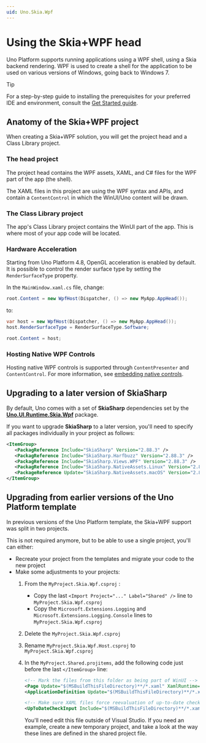 ```yaml
---
uid: Uno.Skia.Wpf
---
```


# Using the Skia+WPF head

Uno Platform supports running applications using a WPF shell, using a Skia backend rendering. WPF is used to create a shell for the application to be used on various versions of Windows, going back to Windows 7.

> [!TIP]
> For a step-by-step guide to installing the prerequisites for your preferred IDE and environment, consult the [Get Started guide](../get-started.md).

## Anatomy of the Skia+WPF project

When creating a Skia+WPF solution, you will get the project head and a Class Library project.

### The head project

The project head contains the WPF assets, XAML, and C# files for the WPF part of the app (the shell).

The XAML files in this project are using the WPF syntax and APIs, and contain a `ContentControl` in which the WinUI/Uno content will be drawn.

### The Class Library project

The app's Class Library project contains the WinUI part of the app. This is where most of your app code will be located.

### Hardware Acceleration

Starting from Uno Platform 4.8, OpenGL acceleration is enabled by default. It is possible to control the render surface type by setting the `RenderSurfaceType` property.

In the `MainWindow.xaml.cs` file, change:

```csharp
root.Content = new WpfHost(Dispatcher, () => new MyApp.AppHead());
```

to:

```csharp
var host = new WpfHost(Dispatcher, () => new MyApp.AppHead());
host.RenderSurfaceType = RenderSurfaceType.Software;

root.Content = host;
```

### Hosting Native WPF Controls

Hosting native WPF controls is supported through `ContentPresenter` and `ContentControl`. For more information, see [embedding native controls](xref:Uno.Skia.Embedding.Native).

## Upgrading to a later version of SkiaSharp

By default, Uno comes with a set of **SkiaSharp** dependencies set by the **[Uno.UI.Runtime.Skia.Wpf](https://nuget.info/packages/Uno.UI.Runtime.Skia.Wpf)** package.

If you want to upgrade **SkiaSharp** to a later version, you'll need to specify all packages individually in your project as follows:

```xml
<ItemGroup>
   <PackagReference Include="SkiaSharp" Version="2.88.3" /> 
   <PackagReference Include="SkiaSharp.Harfbuzz" Version="2.88.3" /> 
   <PackagReference Include="SkiaSharp.Views.WPF" Version="2.88.3" /> 
   <PackagReference Include="SkiaSharp.NativeAssets.Linux" Version="2.88.3" /> 
   <PackageReference Update="SkiaSharp.NativeAssets.macOS" Version="2.88.3" />
</ItemGroup>
```

## Upgrading from earlier versions of the Uno Platform template

In previous versions of the Uno Platform template, the Skia+WPF support was split in two projects.

This is not required anymore, but to be able to use a single project, you'll can either:

- Recreate your project from the templates and migrate your code to the new project
- Make some adjustments to your projects:
    1. From the `MyProject.Skia.Wpf.csproj` :
        - Copy the last `<Import Project="..." Label="Shared" />` line to `MyProject.Skia.Wpf.csproj`
        - Copy the `Microsoft.Extensions.Logging` and `Microsoft.Extensions.Logging.Console` lines to `MyProject.Skia.Wpf.csproj`
    1. Delete the `MyProject.Skia.Wpf.csproj`
    1. Rename `MyProject.Skia.Wpf.Host.csproj` to `MyProject.Skia.Wpf.csproj`
    1. In the `MyProject.Shared.projitems`, add the following code just before the last `</ItemGroup>` line:

        ```xml
        <!-- Mark the files from this folder as being part of WinUI -->
        <Page Update="$(MSBuildThisFileDirectory)**/*.xaml" XamlRuntime="WinUI" />
        <ApplicationDefinition Update="$(MSBuildThisFileDirectory)**/*.xaml" XamlRuntime="WinUI" />

        <!-- Make sure XAML files force reevaluation of up-to-date checks -->
        <UpToDateCheckInput Include="$(MSBuildThisFileDirectory)**/*.xaml" />
        ```

        You'll need edit this file outside of Visual Studio. If you need an example, create a new temporary project, and take a look at the way these lines are defined in the shared project file.
